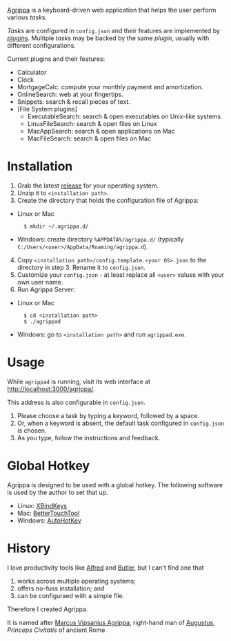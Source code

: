 [Agrippa](https://github.com/harryxp/Agrippa) is a keyboard-driven web
application that helps the user perform various *task*s.

*Task*s are configured in `config.json` and their features are implemented by
[*plugin*s](https://github.com/harryxp/Agrippa/tree/master/client/src/Agrippa/Plugins).
Multiple *task*s may be backed by the same *plugin*, usually with different
configurations.

Current plugins and their features:

- Calculator
- Clock
- MortgageCalc: compute your monthly payment and amortization.
- OnlineSearch: web at your fingertips.
- Snippets: search \& recall pieces of text.
- [File System plugins]
    - ExecutableSearch: search \& open executables on Unix-like systems
    - LinuxFileSearch: search \& open files on Linux
    - MacAppSearch: search \& open applications on Mac
    - MacFileSearch: search \& open files on Mac

# Installation

1. Grab the latest [release](https://github.com/harryxp/Agrippa/releases) for
   your operating system.
2. Unzip it to `<installation path>`.
3. Create the directory that holds the configuration file of Agrippa:

- Linux or Mac

        $ mkdir ~/.agrippa.d/

- Windows: create directory `%APPDATA%/agrippa.d/` (typically
  `C:/Users/<user>/AppData/Roaming/agrippa.d`).

4. Copy `<installation path>/config.template.<your OS>.json` to the directory
   in step 3.  Rename it to `config.json`.
5. Customize your `config.json` - at least replace all `<user>` values with
   your own user name.
6. Run Agrippa Server:

- Linux or Mac

        $ cd <installation path>
        $ ./agrippad

- Windows: go to `<installation path>` and run `agrippad.exe`.

# Usage

While `agrippad` is running, visit its web interface at
[http://localhost:3000/agrippa/](http://localhost:3000/agrippa/).

This address is also configurable in `config.json`.

1. Please choose a task by typing a keyword, followed by a space.
2. Or, when a keyword is absent, the default task configured in `config.json`
   is chosen.
3. As you type, follow the instructions and feedback.

# Global Hotkey

Agrippa is designed to be used with a global hotkey.  The following software is
used by the author to set that up.

- Linux: [XBindKeys](http://www.nongnu.org/xbindkeys/)
- Mac: [BetterTouchTool](https://www.boastr.net/)
- Windows: [AutoHotKey](https://autohotkey.com/)

# History

I love productivity tools like [Alfred](https://www.alfredapp.com/) and
[Butler](https://manytricks.com/butler/), but I can't find one that

1. works across multiple operating systems;
2. offers no-fuss installation; and
3. can be configuraed with a simple file.

Therefore I created Agrippa.

It is named after [Marcus Vipsanius
Agrippa](https://en.wikipedia.org/wiki/Marcus_Vipsanius_Agrippa), right-hand
man of [Augustus](https://en.wikipedia.org/wiki/Augustus), *Princeps Civitatis*
of ancient Rome.
